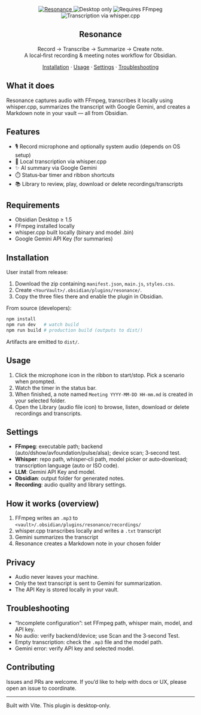 <p align="center">
  <a href="https://obsidian.md/" target="_blank" rel="noopener">
    <img alt="Resonance" src="https://img.shields.io/badge/Obsidian-Community%20Plugin-7c3aed?logo=obsidian&logoColor=white" />
  </a>
  <img alt="Desktop only" src="https://img.shields.io/badge/Desktop-only-informational" />
  <img alt="Requires FFmpeg" src="https://img.shields.io/badge/Requires-FFmpeg-green" />
  <img alt="Transcription via whisper.cpp" src="https://img.shields.io/badge/Transcription-whisper.cpp-orange" />
</p>

<div align="center">
  <h2>Resonance</h2>
  <p>
    Record → Transcribe → Summarize → Create note. <br/>
    A local‑first recording & meeting notes workflow for Obsidian.
  </p>
  <p>
    <a href="#installation">Installation</a> ·
    <a href="#usage">Usage</a> ·
    <a href="#settings">Settings</a> ·
    <a href="#troubleshooting">Troubleshooting</a>
  </p>
</div>

## What it does

Resonance captures audio with FFmpeg, transcribes it locally using whisper.cpp, summarizes the transcript with Google Gemini, and creates a Markdown note in your vault — all from Obsidian.

## Features

- 🎙️ Record microphone and optionally system audio (depends on OS setup)
- 🧠 Local transcription via whisper.cpp
- ✨ AI summary via Google Gemini
- ⏱️ Status‑bar timer and ribbon shortcuts
- 📚 Library to review, play, download or delete recordings/transcripts

## Requirements

- Obsidian Desktop ≥ 1.5
- FFmpeg installed locally
- whisper.cpp built locally (binary and model .bin)
- Google Gemini API Key (for summaries)

## Installation

User install from release:
1) Download the zip containing `manifest.json`, `main.js`, `styles.css`.
2) Create `<YourVault>/.obsidian/plugins/resonance/`.
3) Copy the three files there and enable the plugin in Obsidian.

From source (developers):
```bash
npm install
npm run dev   # watch build
npm run build # production build (outputs to dist/)
```
Artifacts are emitted to `dist/`.

## Usage

1) Click the microphone icon in the ribbon to start/stop. Pick a scenario when prompted.  
2) Watch the timer in the status bar.  
3) When finished, a note named `Meeting YYYY-MM-DD HH-mm.md` is created in your selected folder.  
4) Open the Library (audio file icon) to browse, listen, download or delete recordings and transcripts.

## Settings

- **FFmpeg**: executable path; backend (auto/dshow/avfoundation/pulse/alsa); device scan; 3‑second test.
- **Whisper**: repo path, whisper‑cli path, model picker or auto‑download; transcription language (auto or ISO code).
- **LLM**: Gemini API Key and model.
- **Obsidian**: output folder for generated notes.
- **Recording**: audio quality and library settings.

## How it works (overview)

1) FFmpeg writes an `.mp3` to `<vault>/.obsidian/plugins/resonance/recordings/`  
2) whisper.cpp transcribes locally and writes a `.txt` transcript  
3) Gemini summarizes the transcript  
4) Resonance creates a Markdown note in your chosen folder

## Privacy

- Audio never leaves your machine.  
- Only the text transcript is sent to Gemini for summarization.  
- The API Key is stored locally in your vault.

## Troubleshooting

- “Incomplete configuration”: set FFmpeg path, whisper main, model, and API key.
- No audio: verify backend/device; use Scan and the 3‑second Test.
- Empty transcription: check the `.mp3` file and the model path.
- Gemini error: verify API key and selected model.

## Contributing

Issues and PRs are welcome. If you’d like to help with docs or UX, please open an issue to coordinate.

---

Built with Vite. This plugin is desktop‑only.